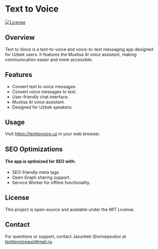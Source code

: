 # Text to Voice

[![License](https://img.shields.io/badge/license-MIT-blue.svg)](https://opensource.org/licenses/MIT)

## Overview

Text to Voice is a text-to-voice and voice-to-text messaging app designed for Uzbek users. It features the Muxlisa AI voice assistant, making communication easier and more accessible.

## Features

- Convert text to voice messages.
- Convert voice messages to text.
- User-friendly chat interface.
- Muxlisa AI voice assistant.
- Designed for Uzbek speakers.

## Usage
Visit https://texttovoice.uz in your web browser.

## SEO Optimizations
<h4>The app is optimized for SEO with:</h4>

- SEO-friendly meta tags.
- Open Graph sharing support.
- Service Worker for offline functionality.

## License
This project is open-source and available under the MIT License.

## Contact
For questions or support, contact Jasurbek Shomaqsudov at texttovoiceauz@mail.ru.